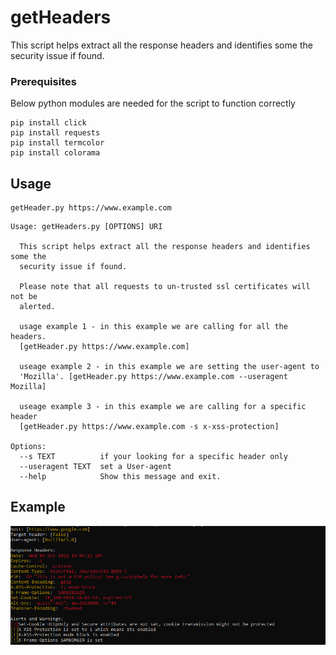 # getHeaders
This script helps extract all the response headers and identifies some the security issue if found.

### Prerequisites

Below python modules are needed for the script to function correctly

```
pip install click
pip install requests
pip install termcolor
pip install colorama
```
## Usage
```
getHeader.py https://www.example.com
```
```
Usage: getHeaders.py [OPTIONS] URI

  This script helps extract all the response headers and identifies some the
  security issue if found.

  Please note that all requests to un-trusted ssl certificates will not be
  alerted.

  usage example 1 - in this example we are calling for all the headers.
  [getHeader.py https://www.example.com]

  useage example 2 - in this example we are setting the user-agent to
  'Mozilla'. [getHeader.py https://www.example.com --useragent Mozilla]

  useage example 3 - in this example we are calling for a specific header
  [getHeader.py https://www.example.com -s x-xss-protection]

Options:
  --s TEXT          if your looking for a specific header only
  --useragent TEXT  set a User-agent
  --help            Show this message and exit.
```

## Example
![](https://github.com/salemae/getHeaders/blob/master/screenshot.png)
